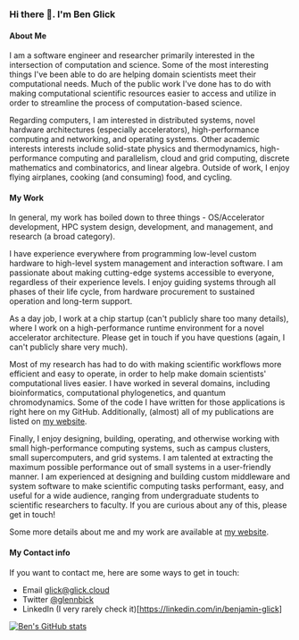### Hi there 👋. I'm Ben Glick 

#### About Me

I am a software engineer and researcher primarily interested in the intersection of computation and science. Some of the most interesting things I've been able to do are helping domain scientists meet their computational needs. Much of the public work I've done has to do with making computational scientific resources easier to access and utilize in order to streamline the process of computation-based science. 

Regarding computers, I am interested in distributed systems, novel hardware architectures (especially accelerators), high-performance computing and networking, and operating systems. Other academic interests  interests include solid-state physics and thermodynamics, high-performance computing and parallelism, cloud and grid computing, discrete mathematics and combinatorics, and linear algebra. Outside of work, I enjoy flying airplanes, cooking (and consuming) food, and cycling.

#### My Work

In general, my work has boiled down to three things - OS/Accelerator development, HPC system design, development, and management, and research (a broad category).

I have experience everywhere from programming low-level custom hardware to high-level system management and interaction software. I am passionate about making cutting-edge systems accessible to everyone, regardless of their experience levels. I enjoy guiding systems through all phases of their life cycle, from hardware procurement to sustained operation and long-term support. 

As a day job, I work at a chip startup (can't publicly share too many details), where I work on a high-performance runtime environment for a novel accelerator architecture. Please get in touch if you have questions (again, I can't publicly share very much). 

Most of my research has had to do with making scientific workflows more efficient and easy to operate, in order to help make domain scientists' computational lives easier. I have worked in several domains, including bioinformatics, computational phylogenetics, and quantum chromodynamics. Some of the code I have written for those applications is right here on my GitHub. Additionally, (almost) all of my publications are listed on [my website](https://glick.cloud/research.html).

Finally, I enjoy designing, building, operating, and otherwise working with small high-performance computing systems, such as campus clusters, small supercomputers, and grid systems. I am talented at extracting the maximum possible performance out of small systems in a user-friendly manner. I am experienced at designing and building custom middleware and system software to make scientific computing tasks performant, easy, and useful for a wide audience, ranging from undergraduate students to scientific researchers to faculty. If you are curious about any of this, please get in touch!

Some more details about me and my work are available at [my website](https://glick.cloud/research.html).

#### My Contact info

If you want to contact me, here are some ways to get in touch:

- Email [glick@glick.cloud](mailto:glick@glick.cloud)
- Twitter [@glennbick](https://twitter.com/glennbick)
- LinkedIn (I very rarely check it)[https://linkedin.com/in/benjamin-glick]

[![Ben's GitHub stats](https://github-readme-stats.vercel.app/api?username=benhg)](https://github.com/anuraghazra/github-readme-stats)
